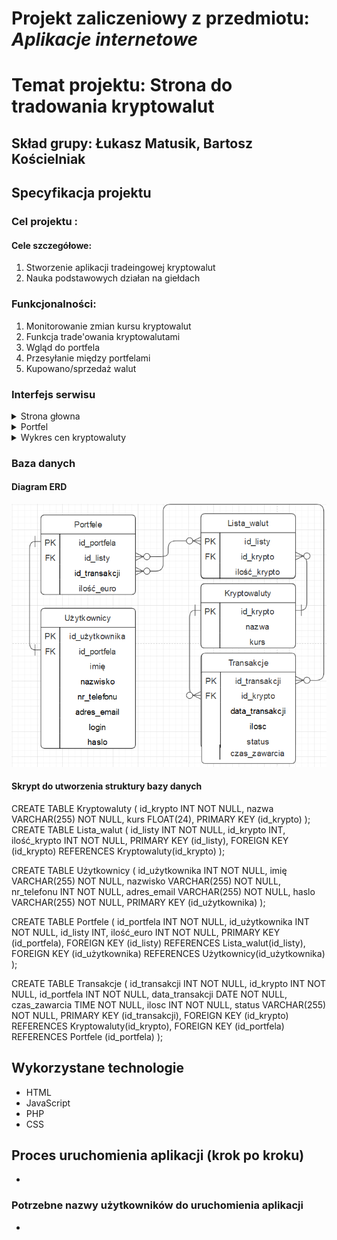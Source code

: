 # Projekt zaliczeniowy z przedmiotu: _**Aplikacje internetowe**_

# Temat projektu: Strona do tradowania kryptowalut
## Skład grupy: Łukasz Matusik, Bartosz Kościelniak
## Specyfikacja projektu
### Cel projektu :
#### Cele szczegółowe:
   1. Stworzenie aplikacji tradeingowej kryptowalut
   2. Nauka podstawowych działan na giełdach    
### Funkcjonalności:
   1. Monitorowanie zmian kursu kryptowalut
   2. Funkcja trade'owania kryptowalutami
   3. Wgląd do portfela 
   4. Przesyłanie między portfelami 
   5. Kupowano/sprzedaż walut
### Interfejs serwisu

   <details>
       <summary>Strona głowna</summary>

   </details>
	<details>
       <summary>Portfel</summary>

   </details>
	<details>
       <summary>Wykres cen kryptowaluty</summary>

   </details>
         
### Baza danych
####	Diagram ERD
![alt text](baza.png)

####	Skrypt do utworzenia struktury bazy danych
CREATE TABLE Kryptowaluty (
  id_krypto INT NOT NULL,
  nazwa VARCHAR(255) NOT NULL,
  kurs FLOAT(24),
  PRIMARY KEY (id_krypto)
);
CREATE TABLE Lista_walut (
  id_listy INT NOT NULL,
  id_krypto INT,
  ilość_krypto INT NOT NULL,
  PRIMARY KEY (id_listy),
  FOREIGN KEY (id_krypto) REFERENCES Kryptowaluty(id_krypto)
);

CREATE TABLE Użytkownicy (
  id_użytkownika INT NOT NULL,
  imię VARCHAR(255) NOT NULL,
  nazwisko VARCHAR(255) NOT NULL,
  nr_telefonu INT NOT NULL,
  adres_email VARCHAR(255) NOT NULL,
  haslo VARCHAR(255) NOT NULL,
  PRIMARY KEY (id_użytkownika)
);

CREATE TABLE Portfele (
  id_portfela INT NOT NULL,
  id_użytkownika INT NOT NULL,
  id_listy INT,
  ilość_euro INT NOT NULL,
  PRIMARY KEY (id_portfela),
  FOREIGN KEY (id_listy) REFERENCES Lista_walut(id_listy),
  FOREIGN KEY (id_użytkownika) REFERENCES Użytkownicy(id_użytkownika)
);

CREATE TABLE Transakcje (
  id_transakcji INT NOT NULL,
  id_krypto INT NOT NULL,
  id_portfela INT NOT NULL,
  data_transakcji DATE NOT NULL,
  czas_zawarcia TIME NOT NULL,
  ilosc INT NOT NULL,
  status VARCHAR(255) NOT NULL,
  PRIMARY KEY (id_transakcji),
  FOREIGN KEY (id_krypto) REFERENCES Kryptowaluty(id_krypto),
  FOREIGN KEY (id_portfela) REFERENCES Portfele (id_portfela)
);

## Wykorzystane technologie

* HTML
* JavaScript
* PHP
* CSS

## Proces uruchomienia aplikacji (krok po kroku)
*
### Potrzebne nazwy użytkowników do uruchomienia aplikacji
*

